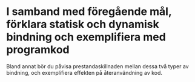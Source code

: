 # I samband med föregående mål, förklara statisk och dynamisk bindning och exemplifiera med programkod

Bland annat bör du påvisa prestandaskillnaden mellan dessa två
typer av bindning, och exemplifiera effekten på återanvändning av
kod.
